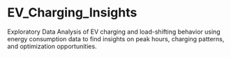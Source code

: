 # EV_Charging_Insights
Exploratory Data Analysis of EV charging and load-shifting behavior using energy consumption data to find insights on peak hours, charging patterns, and optimization opportunities. 
